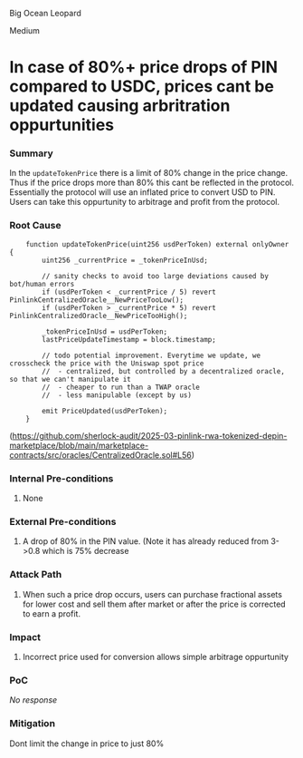 Big Ocean Leopard

Medium

# In case of 80%+ price drops of PIN compared to USDC, prices cant be updated causing arbritration oppurtunities

### Summary

In the `updateTokenPrice` there is a limit of 80% change in the price change. Thus if the price drops more than 80% this cant be reflected in the protocol. Essentially the protocol will use an inflated price to convert USD to PIN. Users can take this oppurtunity to arbitrage and profit from the protocol.

### Root Cause

```solidity
    function updateTokenPrice(uint256 usdPerToken) external onlyOwner {
        uint256 _currentPrice = _tokenPriceInUsd;

        // sanity checks to avoid too large deviations caused by bot/human errors
        if (usdPerToken < _currentPrice / 5) revert PinlinkCentralizedOracle__NewPriceTooLow();
        if (usdPerToken > _currentPrice * 5) revert PinlinkCentralizedOracle__NewPriceTooHigh();

        _tokenPriceInUsd = usdPerToken;
        lastPriceUpdateTimestamp = block.timestamp;

        // todo potential improvement. Everytime we update, we crosscheck the price with the Uniswap spot price
        //  - centralized, but controlled by a decentralized oracle, so that we can't manipulate it
        //  - cheaper to run than a TWAP oracle
        //  - less manipulable (except by us)

        emit PriceUpdated(usdPerToken);
    }
```
(https://github.com/sherlock-audit/2025-03-pinlink-rwa-tokenized-depin-marketplace/blob/main/marketplace-contracts/src/oracles/CentralizedOracle.sol#L56)

### Internal Pre-conditions

1. None

### External Pre-conditions

1. A drop of 80% in the PIN value. (Note it has already reduced from 3->0.8 which is 75% decrease

### Attack Path

1. When such a price drop occurs, users can purchase fractional assets for lower cost and sell them after market or after the price is corrected to earn a profit.

### Impact

1. Incorrect price used for conversion allows simple arbitrage oppurtunity

### PoC

_No response_

### Mitigation

Dont limit the change in price to just 80%